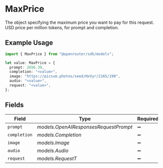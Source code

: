 # MaxPrice

The object specifying the maximum price you want to pay for this request. USD price per million tokens, for prompt and completion.

## Example Usage

```typescript
import { MaxPrice } from "@openrouter/sdk/models";

let value: MaxPrice = {
  prompt: 2656.39,
  completion: "<value>",
  image: "https://picsum.photos/seed/HxVyr/2165/190",
  audio: "<value>",
  request: "<value>",
};
```

## Fields

| Field                                 | Type                                  | Required                              | Description                           |
| ------------------------------------- | ------------------------------------- | ------------------------------------- | ------------------------------------- |
| `prompt`                              | *models.OpenAIResponsesRequestPrompt* | :heavy_minus_sign:                    | N/A                                   |
| `completion`                          | *models.Completion*                   | :heavy_minus_sign:                    | N/A                                   |
| `image`                               | *models.Image*                        | :heavy_minus_sign:                    | N/A                                   |
| `audio`                               | *models.Audio*                        | :heavy_minus_sign:                    | N/A                                   |
| `request`                             | *models.RequestT*                     | :heavy_minus_sign:                    | N/A                                   |
